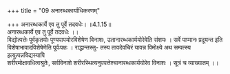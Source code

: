 +++
title = "09 अनारब्धकार्याधिकरणम्"

+++
अनारब्धकार्ये एव तु पूर्वे तदवधेः। ॥4.1.15॥  
अनारब्धकार्ये एव तु पूर्वे तदवधेः ।।  
विद्योत्पत्तेः पूर्वकृतयोः पूण्यपापयोरविशेषेण विनाशः, उतानारब्धकार्ययोरेवेति संशयः । सर्वे पाप्मानः प्रदूयन्त इति   
विशेषाभावादविशेषेणेति पूर्वःपक्षः । राद्धान्तस्तु- तस्य तावदेवचिरं यावन्न विमोक्ष्ये अथ सम्पत्स्य   
इत्युत्पन्नविद्यस्यापि   
शरीरमोक्षावधित्वश्रुतेः, सर्वविनाशे शरीरस्थित्यनुपपत्तेश्चानारब्धकार्ययोरेव विनाशः । सूत्रं च व्याख्यातम् ।।